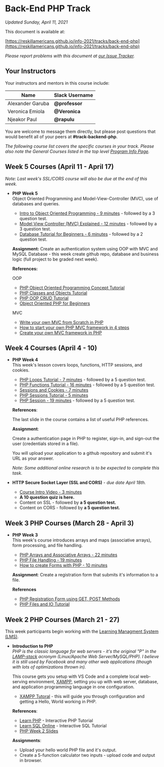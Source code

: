 # Back-End PHP Track

*Updated Sunday, April 11, 2021*

This document is available at:

[https://reskillamericans.github.io/info-2021/tracks/back-end-php](https://reskillamericans.github.io/info-2021/tracks/back-end-php)

*Please report problems with this document at
[our Issue Tracker](https://github.com/reskillamericans/info-2021/issues/new?title=back-end-php:).*

## Your Instructors

Your instructors and mentors in this course include:

<table>
  <thead>
    <tr>
      <th>Name</th>
      <th>Slack Username</th>
    </tr>
  </thead>
  <tbody>
    <tr>
      <td>Alexander Garuba</td>
      <td><strong>@professor</strong></td>
    </tr>
    <tr>
      <td>Veronica Emiola</td>
      <td><strong>@Veronica</strong></td>
    </tr>
    <tr>
      <td>Njeakor Paul</td>
      <td><strong>@rapulu</strong></td>
    </tr>
  </tbody>
</table>

You are welcome to message them directly, but please post questions that would benefit all of your peers at **#track-backend-php**.

*The following course list covers the specific courses in your track.  Please also note the General Courses listed in the top level [Program Info Page](../README.md).*

## Week 5 Courses (April 11 - April 17)

*Note: Last week's SSL/CORS course will also be due at the end of this week.*

- **PHP Week 5**<br>
  Object Oriented Programming and Model-View-Controller (MVC), use
  of databases and queries.

  - [Intro to Object Oriented Programming - 9 minutes](https://youtu.be/Anz0ArcQ5kI) - followed by a 3 question test.
  - [Model View Controller (MVC) Explained - 12 minutes](https://youtu.be/3OKOe7CraGY) - followed by a 3 question test.
  - [Database Tutorial for Beginners - 6 minutes](https://youtu.be/wR0jg0eQsZA) - followed by a 2 question test.

  **Assignment:** Create an authentication system using OOP with MVC and MySQL Database - this week create github repo, database and business logic (full project to be graded next week).

  **References:**
  
  OOP

    - [PHP Object Oriented Programming Concept Tutorial](https://www.guru99.com/object-oriented-programming.html)
    - [PHP Classes and Objects Tutorial](https://www.tutorialrepublic.com/php-tutorial/php-classes-and-objects.php)
    - [PHP OOP CRUD Tutorial](https://codeofaninja.com/2014/06/php-object-oriented-crud-example-oop.html)
    - [Object Oriented PHP for Beginners](https://www.killerphp.com/tutorials/php-objects-page-1/)

  MVC

    - [Write your own MVC from Scratch in PHP](https://chaitya62.github.io/2018/04/29/Writing-your-own-MVC-from-Scratch-in-PHP.html)
    - [How to start your own PHP MVC framework in 4 steps](https://lancecourse.com/howto/how-to-start-your-own-php-mvc-framework-in-4-steps)
    - [Create your own MVC framework in PHP](https://medium.com/@noufel.gouirhate/create-your-own-mvc-framework-in-php-af7bd1f0ca19)




## Week 4 Courses (April 4 - 10)

- **PHP Week 4**<br>
  This week's lesson covers loops, functions, HTTP sessions, and cookies.

  - [PHP Loops Tutorial - 7 minutes](https://youtu.be/Yt64Pks2ULk) - followed by
    a 5 question test.
  - [PHP Functions Tutorial - 16 minutes](https://youtu.be/HvxQww-7NGA) - followed by
    a 5 question test.
  - [Sessions and Cookies - 7 minutes](https://youtu.be/jort8_4U-88)
  - [PHP Sessions Tutorial - 5 minutes](https://youtu.be/58_UCvQBz4Y)
  - [PHP Session - 19 minutes](https://youtu.be/5NdLgQQLPk4) - followed by
    a 5 question test.

  **References**:

  The last slide in the course contains a list of useful PHP references.

  **Assignment**:

  Create a authentication page in PHP to register, sign-in, and
  sign-out the user (credentials stored in a file).

  You will upload your application to a github repository and submit
  it's URL as your answer.

  *Note: Some additional online research is to be expected to complete this task.*

- **HTTP Secure Socket Layer (SSL and CORS)** - *due date April 18th.*

  - [Course Intro Video - 3 minutes](https://youtu.be/R-9uYzstjOE)
  - **A 10 question quiz is here.**
  - Content on SSL - followed by **a 5 question test.**
  - Content on CORS - followed by **a 5 question test.**

## Week 3 PHP Courses (March 28 - April 3)

- **PHP Week 3**<br>
  This week's course introduces arrays and maps (associative arrays), form
  processing, and file handling.

  - [PHP Arrays and Associative Arrays - 22 minutes](https://youtu.be/9ZyA_fTgufk)
  - [PHP File Handling - 19 minutes](https://youtu.be/e7NvwnWaOZw)
  - [How to create Forms with PHP - 10 minutes](https://youtu.be/qUW6GAK6CBA)

  **Assignment**: Create a registration form that submits it's information
  to a file.

  **References**
  - [PHP Registration Form using GET, POST Methods](https://www.guru99.com/php-forms-handling.html)
  - [PHP Files and IO Tutorial](https://www.tutorialspoint.com/php/php_files.htm)


## Week 2 PHP Courses (March 21 - 27)

This week participants begin working with the [Learning Managment System (LMS)](https://reskillamericans.us).

- **Introduction to PHP**<br>
  *PHP is the classic language for web servers - it's the original "P" in the [LAMP-stack](https://phoenixnap.com/kb/what-is-a-lamp-stack) acronym (Linux/Apache Web Server/MySQL/PHP).  I believe it is still
  used by Facebook and many other web applications (though with lots of
  optimizations thrown in).*

  This course gets you setup with VS Code and a complete local web-serving environment, [XAMPP](https://www.apachefriends.org/index.html), setting
  you up with web server, database, and application programming language in one configuration.

  - [XAMPP Tutoral](https://www.ionos.com/digitalguide/server/tools/xampp-tutorial-create-your-own-local-test-server/) - this will guide you through configuration and getting a Hello, World working in PHP.

  **References**:
  - [Learn PHP](https://www.learn-php.org/) - Interactive PHP Tutorial
  - [Learn SQL Online](https://www.learnsqlonline.org/) - Interactive SQL Tutorial
  - [PHP Week 2 Slides](https://docs.google.com/presentation/d/10NKORqHLI6QI0s6F4NLpbODTewm8XGuExzK0y_B5iTM/edit#slide=id.gcb87c471a3_0_25)

  **Assignments**:
  - Upload your hello world PHP file and it's output.
  - Create a 5-function calculator two inputs - upload code and output in browser.

<!-- Global site tag (gtag.js) - Google Analytics -->
<script async src="https://www.googletagmanager.com/gtag/js?id=G-E0FNX7D6ZT"></script>
<script>
  window.dataLayer = window.dataLayer || [];
  function gtag(){dataLayer.push(arguments);}
  gtag('js', new Date());

  gtag('config', 'G-E0FNX7D6ZT');
</script>
